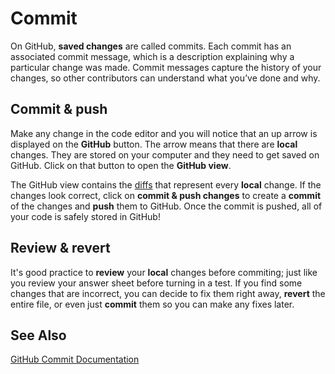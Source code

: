 # Commit

On GitHub, **saved changes** are called commits. Each commit has an associated commit message, which is a description explaining why a particular change was made. Commit messages capture the history of your changes, so other contributors can understand what you’ve done and why.

## Commit & push

Make any change in the code editor and you will notice that an up arrow is displayed
on the **GitHub** button. The arrow means that there are **local** changes. They are stored on your computer and they need to get saved on GitHub. Click on that button to open the **GitHub view**.

The GitHub view contains the [diffs](/github/diff) that represent every **local** change.
If the changes look correct, click on **commit & push changes** to create a **commit** of the changes and **push** them to GitHub. Once the commit is pushed, all of your code is safely stored in GitHub!

## Review & revert

It's good practice to **review** your **local** changes before commiting; just like you review your answer sheet before turning in a test. If you find some changes that are incorrect, you can decide to fix them right away, **revert** the entire file, or even just **commit** them so you can make any fixes later.

## See Also

[GitHub Commit Documentation](https://help.github.com/en/categories/committing-changes-to-your-project)
